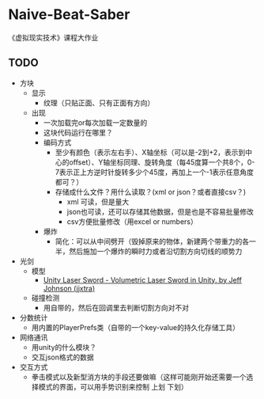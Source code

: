 # Naive-Beat-Saber

《虚拟现实技术》课程大作业

## TODO

- 方块
	- 显示
		- 纹理（只贴正面、只有正面有方向）
	- 出现
		- 一次加载完or每次加载一定数量的
		- 这块代码运行在哪里？
		- 编码方式
			- 至少有颜色（表示左右手）、X轴坐标（可以是-2到+2，表示到中心的offset）、Y轴坐标同理、旋转角度（每45度算一个共8个，0-7表示正上方逆时针旋转多少个45度，再加上一个-1表示任意角度都可？）
			- 存储成什么文件？用什么读取？(xml or json？或者直接csv？)
				- xml 可读，但是量大
				- json也可读，还可以存储其他数据，但是也是不容易批量修改
				- csv方便批量修改（用excel or numbers）
		- 爆炸
			- 简化：可以从中间劈开（毁掉原来的物体，新建两个带重力的各一半，然后施加一个爆炸的瞬时力或者沿切割方向切线的顺势力 
- 光剑
	- 模型
	  - [Unity Laser Sword - Volumetric Laser Sword in Unity. by Jeff Johnson (jjxtra)](https://github.com/jjxtra/UnityLaserSword)
	- 碰撞检测
		- 用自带的，然后在回调里去判断切割方向对不对	
- 分数统计
	- 用内置的PlayerPrefs类（自带的一个key-value的持久化存储工具）
- 网络通讯
	- 用unity的什么模块？
	- 交互json格式的数据
- 交互方式
	- 拳击模式以及新型消方块的手段还要做嘛（这样可能刚开始还需要一个选择模式的界面，可以用手势识别来控制  上划  下划）
